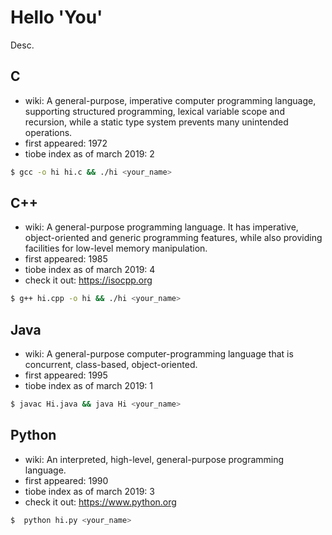 # Hello 'You'

Desc.

## C

  - wiki: A general-purpose, imperative computer programming language, supporting structured programming, lexical variable scope and recursion, while a static type system prevents many unintended operations.
  - first appeared: 1972
  - tiobe index as of march 2019: 2

```sh
$ gcc -o hi hi.c && ./hi <your_name>
```

## C++

  - wiki: A general-purpose programming language. It has imperative, object-oriented and generic programming features, while also providing facilities for low-level memory manipulation.
  - first appeared: 1985
  - tiobe index as of march 2019: 4
  - check it out: https://isocpp.org

```sh
$ g++ hi.cpp -o hi && ./hi <your_name>
```

## Java

  - wiki: A general-purpose computer-programming language that is concurrent, class-based, object-oriented.
  - first appeared: 1995
  - tiobe index as of march 2019: 1

```sh
$ javac Hi.java && java Hi <your_name>
```

## Python

  - wiki: An interpreted, high-level, general-purpose programming language.
  - first appeared: 1990
  - tiobe index as of march 2019: 3
  - check it out: https://www.python.org

```sh
$  python hi.py <your_name>
```
